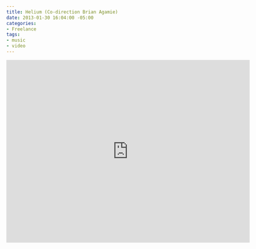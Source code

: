 ```yaml
---
title: Helium (Co-direction Brian Agamie)
date: 2013-01-30 16:04:00 -05:00
categories:
- Freelance
tags:
- music
- video
---
```


<div class="video-widescreen"><iframe src="https://player.vimeo.com/video/501246929" width="640" height="480" frameborder="0" allow="autoplay; fullscreen" allowfullscreen></iframe></div>

